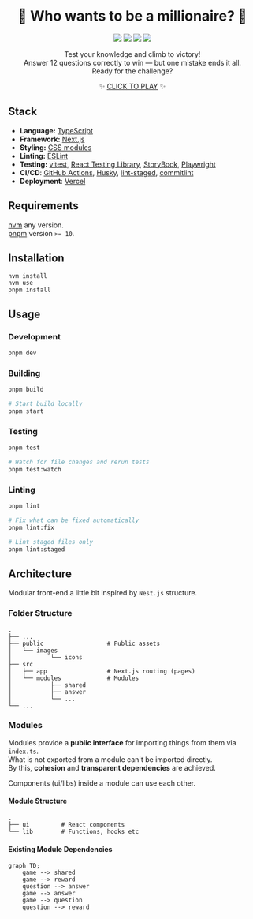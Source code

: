 <h1 align="center">💸 Who wants to be a millionaire? 💸</h1>

<p align="center">
  <img src="https://img.shields.io/badge/Node.js-22.14.0-green" />
  <img src="https://img.shields.io/badge/React-^19-blue" />
  <img src="https://img.shields.io/badge/Next.js-15.3.1-white" />
  <img src="https://img.shields.io/github/license/edvein-rin/who-wants-to-be-a-millionaire.svg?color=blue" />
<p>

<p align="center">
Test your knowledge and climb to victory!<br />
Answer 12 questions correctly to win — but one mistake ends it all.<br />
Ready for the challenge?
</p>

<p align="center">
  ✨ <a href="https://who-wants-to-be-a-millionaire-orcin.vercel.app/">CLICK TO PLAY</a> ✨
</p>

## Stack

- **Language:** [TypeScript](https://www.typescriptlang.org/)
- **Framework:** [Next.js](https://nextjs.org/)
- **Styling:** [CSS modules](https://github.com/css-modules/css-modules)
- **Linting:** [ESLint](https://eslint.org/)
- **Testing:** [vitest](https://vitest.dev/), [React Testing Library](https://testing-library.com/docs/react-testing-library/intro/), [StoryBook](https://storybook.js.org/), [Playwright](https://playwright.dev/)
- **CI/CD**: [GitHub Actions](https://github.com/features/actions), [Husky](https://typicode.github.io/husky/), [lint-staged](https://github.com/lint-staged/lint-staged), [commitlint](https://commitlint.js.org/)
- **Deployment**: [Vercel](https://vercel.com/)

## Requirements

[nvm](https://github.com/nvm-sh/nvm) any version.  
[pnpm](https://pnpm.io/installation) version `>= 10`.

## Installation

```
nvm install
nvm use
pnpm install
```

## Usage

### Development

```bash
pnpm dev
```

### Building

```bash
pnpm build
```

```bash
# Start build locally
pnpm start
```

### Testing

```bash
pnpm test
```

```bash
# Watch for file changes and rerun tests
pnpm test:watch
```

### Linting

```bash
pnpm lint
```

```bash
# Fix what can be fixed automatically
pnpm lint:fix
```

```bash
# Lint staged files only
pnpm lint:staged
```

## Architecture

Modular front-end a little bit inspired by `Nest.js` structure.

### Folder Structure

```
.
├── ...
├── public                  # Public assets
│   └── images
│           └── icons
├── src
│   ├── app                 # Next.js routing (pages)
│   └── modules             # Modules
│           ├── shared
│           ├── answer
│           └── ...
└── ...
```

### Modules

Modules provide a **public interface** for importing things from them via `index.ts`.  
What is not exported from a module can't be imported directly.  
By this, **cohesion** and **transparent dependencies** are achieved.

Components (ui/libs) inside a module can use each other.

#### Module Structure

```
.
├── ui         # React components
└── lib        # Functions, hooks etc
```

#### Existing Module Dependencies

```mermaid
graph TD;
    game --> shared
    game --> reward
    question --> answer
    game --> answer
    game --> question
    question --> reward
```
